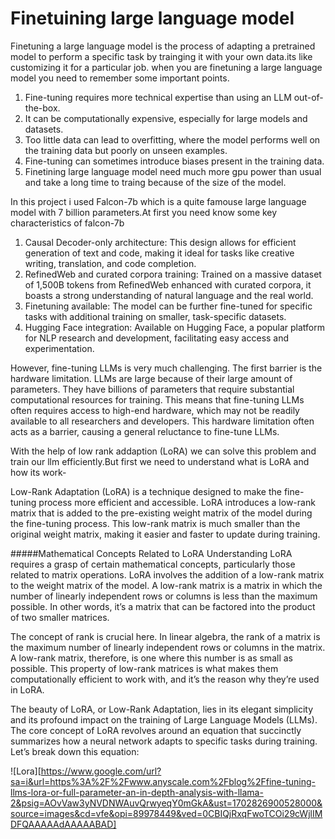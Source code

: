 # Finetuining large language model
 Finetuning a large language model is the process of adapting a pretrained model to perform a specific task by trainging it with your own data.its like customizing it for a particular job.
 when you are finetuning a large language model you need to remember some important points.
 1. Fine-tuning requires more technical expertise than using an LLM out-of-the-box.
 2. It can be computationally expensive, especially for large models and datasets.
 3. Too little data can lead to overfitting, where the model performs well on the training data but poorly on unseen examples.
 4. Fine-tuning can sometimes introduce biases present in the training data.
 5. Finetining large language model need much more gpu power than usual and take a long time to traing because of the size of the model.

In this project i used Falcon-7b which is a quite famouse large language model with 7 billion parameters.At first you need know some key characteristics of falcon-7b
1. Causal Decoder-only architecture: This design allows for efficient generation of text and code, making it ideal for tasks like creative writing, translation, and code completion.
2. RefinedWeb and curated corpora training: Trained on a massive dataset of 1,500B tokens from RefinedWeb enhanced with curated corpora, it boasts a strong understanding of natural language and the real world.
3. Finetuning available: The model can be further fine-tuned for specific tasks with additional training on smaller, task-specific datasets.
4. Hugging Face integration: Available on Hugging Face, a popular platform for NLP research and development, facilitating easy access and experimentation.

However, fine-tuning LLMs is very much challenging. The first barrier is the hardware limitation. LLMs are large because of their large amount of parameters. They have billions of parameters that require substantial computational resources for training. This means that fine-tuning LLMs often requires access to high-end hardware, which may not be readily available to all researchers and developers. This hardware limitation often acts as a barrier, causing a general reluctance to fine-tune LLMs.

With the help of low rank addaption (LoRA) we can solve this problem and train our llm efficiently.But first we need to understand what is LoRA and how its work-

Low-Rank Adaptation (LoRA) is a technique designed to make the fine-tuning process more efficient and accessible. LoRA introduces a low-rank matrix that is added to the pre-existing weight matrix of the model during the fine-tuning process. This low-rank matrix is much smaller than the original weight matrix, making it easier and faster to update during training.

#####Mathematical Concepts Related to LoRA
Understanding LoRA requires a grasp of certain mathematical concepts, particularly those related to matrix operations. LoRA involves the addition of a low-rank matrix to the weight matrix of the model. A low-rank matrix is a matrix in which the number of linearly independent rows or columns is less than the maximum possible. In other words, it’s a matrix that can be factored into the product of two smaller matrices.

The concept of rank is crucial here. In linear algebra, the rank of a matrix is the maximum number of linearly independent rows or columns in the matrix. A low-rank matrix, therefore, is one where this number is as small as possible. This property of low-rank matrices is what makes them computationally efficient to work with, and it’s the reason why they’re used in LoRA.

The beauty of LoRA, or Low-Rank Adaptation, lies in its elegant simplicity and its profound impact on the training of Large Language Models (LLMs). The core concept of LoRA revolves around an equation that succinctly summarizes how a neural network adapts to specific tasks during training. Let’s break down this equation:

![Lora][https://www.google.com/url?sa=i&url=https%3A%2F%2Fwww.anyscale.com%2Fblog%2Ffine-tuning-llms-lora-or-full-parameter-an-in-depth-analysis-with-llama-2&psig=AOvVaw3yNVDNWAuvQrwyeqY0mGkA&ust=1702826900528000&source=images&cd=vfe&opi=89978449&ved=0CBIQjRxqFwoTCOi29cWjlIMDFQAAAAAdAAAAABAD]
